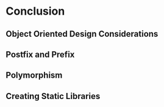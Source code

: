 # Conclusion

## Object Oriented Design Considerations

## Postfix and Prefix

## Polymorphism

## Creating Static Libraries